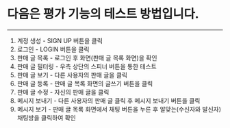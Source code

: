 # 다음은 평가 기능의 테스트 방법입니다.
------------
1. 계정 생성 - SIGN UP 버튼을 클릭
2. 로그인 - LOGIN 버튼을 클릭
3. 판매 글 목록 - 로그인 후 화면(판매 글 목록 화면)을 확인
4. 판매 글 필터링 - 우측 상단의 스피너 버튼을 통한 테스트
5. 판매 글 보기 - 다른 사용자의 판매 글을 클릭
6. 판매 글 등록 - 판매 글 목록 화면의 글쓰기 버튼을 클릭
7. 판매 글 수정 - 자신의 판매 글을 클릭
8. 메시지 보내기 - 다른 사용자의 판매 글 클릭 후 메시지 보내기 버튼을 클릭
9. 메시지 보기 - 판매 글 목록 화면에서 채팅 버튼을 누른 후 알맞는(수신자와 발신자) 채팅방을 클릭하여 확인
